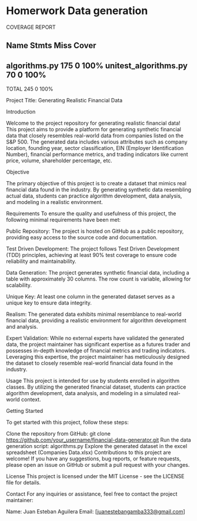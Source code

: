 # Homerwork Data generation

COVERAGE REPORT
 
Name                    Stmts   Miss  Cover
-------------------------------------------
algorithms.py             175      0   100%
unitest_algorithms.py      70      0   100%
-------------------------------------------
TOTAL                     245      0   100%


Project Title: Generating Realistic Financial Data

Introduction

Welcome to the project repository for generating realistic financial data! This project aims to provide a platform for generating synthetic financial data that closely resembles real-world data from companies listed on the S&P 500. The generated data includes various attributes such as company location, founding year, sector classification, EIN (Employer Identification Number), financial performance metrics, and trading indicators like current price, volume, shareholder percentage, etc.

Objective

The primary objective of this project is to create a dataset that mimics real financial data found in the industry. By generating synthetic data resembling actual data, students can practice algorithm development, data analysis, and modeling in a realistic environment.

Requirements
To ensure the quality and usefulness of this project, the following minimal requirements have been met:

Public Repository: The project is hosted on GitHub as a public repository, providing easy access to the source code and documentation.

Test Driven Development: The project follows Test Driven Development (TDD) principles, achieving at least 90% test coverage to ensure code reliability and maintainability.

Data Generation: The project generates synthetic financial data, including a table with approximately 30 columns. The row count is variable, allowing for scalability.

Unique Key: At least one column in the generated dataset serves as a unique key to ensure data integrity.

Realism: The generated data exhibits minimal resemblance to real-world financial data, providing a realistic environment for algorithm development and analysis.

Expert Validation: While no external experts have validated the generated data, the project maintainer has significant expertise as a futures trader and possesses in-depth knowledge of financial metrics and trading indicators. Leveraging this expertise, the project maintainer has meticulously designed the dataset to closely resemble real-world financial data found in the industry.


Usage
This project is intended for use by students enrolled in algorithm classes. By utilizing the generated financial dataset, students can practice algorithm development, data analysis, and modeling in a simulated real-world context.

Getting Started

To get started with this project, follow these steps:

Clone the repository from GitHub: git clone https://github.com/your_username/financial-data-generator.git
Run the data generation script: algorithms.py
Explore the generated dataset in the excel spreadsheet (Companies Data.xlsx) 
Contributions to this project are welcome! If you have any suggestions, bug reports, or feature requests, please open an issue on GitHub or submit a pull request with your changes.

License
This project is licensed under the MIT License - see the LICENSE file for details.

Contact
For any inquiries or assistance, feel free to contact the project maintainer:

Name: Juan Esteban Aguilera
Email: [juanestebangamba333@gmail.com]
